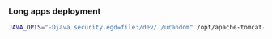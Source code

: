 ### Long apps deployment
```bash
JAVA_OPTS="-Djava.security.egd=file:/dev/./urandom" /opt/apache-tomcat-7.0.70/bin/startup.sh
```
